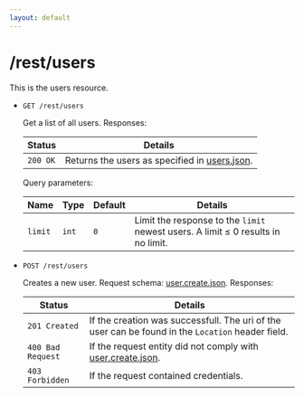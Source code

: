 ```yaml
---
layout: default
---
```


# /rest/users

This is the users resource.

*   `GET /rest/users`

    Get a list of all users. Responses:

    | Status             | Details
    |--------------------|--------
    | `200 OK`           | Returns the users as specified in [users.json].

    Query parameters:

    | Name    | Type  | Default | Details
    |---------|-------|---------|--------
    | `limit` | `int` | `0`     | Limit the response to the `limit` newest users. A limit &le; 0 results in no limit.

*   `POST /rest/users`

    Creates a new user. Request schema: [user.create.json]. Responses:

    | Status             | Details
    |--------------------|--------
    | `201 Created`      | If the creation was successfull. The uri of the user can be found in the `Location` header field.
    | `400 Bad Request`  | If the request entity did not comply with [user.create.json].
    | `403 Forbidden`    | If the request contained credentials.

[root.json]:        https://github.com/enviroCar/enviroCar-server/blob/master/rest/src/main/resources/schema/root.json "root.json"
[user.json]:        https://github.com/enviroCar/enviroCar-server/blob/master/rest/src/main/resources/schema/user.json "user.json"
[user.modify.json]: https://github.com/enviroCar/enviroCar-server/blob/master/rest/src/main/resources/schema/user.modify.json "user.modify.json"
[user.create.json]: https://github.com/enviroCar/enviroCar-server/blob/master/rest/src/main/resources/schema/user.create.json "user.create.json"
[user.ref.json]:    https://github.com/enviroCar/enviroCar-server/blob/master/rest/src/main/resources/schema/user.ref.json "user.ref.json"
[users.json]:       https://github.com/enviroCar/enviroCar-server/blob/master/rest/src/main/resources/schema/users.json "users.json"